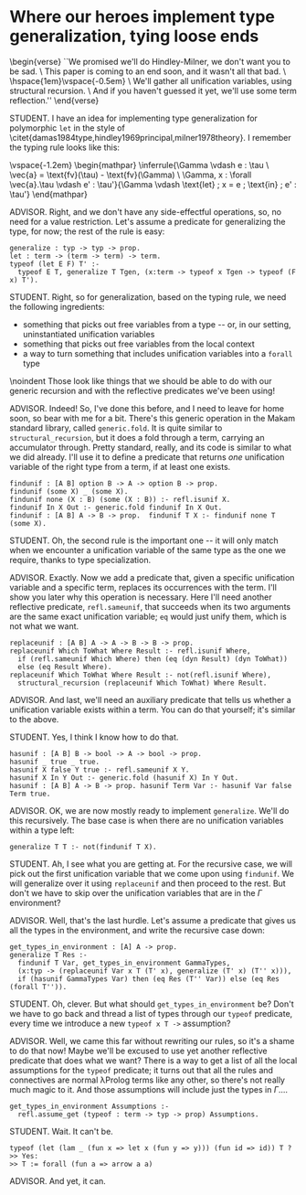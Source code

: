 # Where our heroes implement type generalization, tying loose ends

<!--
```makam
%use "06-synonyms".
```
-->

\begin{verse}
``We promised we'll do Hindley-Milner, we don't want you to be sad. \\
This paper is coming to an end soon, and it wasn't all that bad. \\
\hspace{1em}\vspace{-0.5em} \\
We'll gather all unification variables, using structural recursion. \\
And if you haven't guessed it yet, we'll use some term reflection.''
\end{verse}

STUDENT. I have an idea for implementing type generalization for polymorphic `let` in the style of \citet{damas1984type,hindley1969principal,milner1978theory}.
I remember the typing rule looks like this:

\vspace{-1.2em}
\begin{mathpar}
\inferrule{\Gamma \vdash e : \tau \\ \vec{a} = \text{fv}(\tau) - \text{fv}(\Gamma) \\ \Gamma, x : \forall \vec{a}.\tau \vdash e' : \tau'}{\Gamma \vdash \text{let} \; x = e \; \text{in} \; e' : \tau'}
\end{mathpar}

ADVISOR. Right, and we don't have any side-effectful operations, so, no need for a value
restriction. Let's assume a predicate for generalizing the type, for now; the rest of the rule is easy:

```makam
generalize : typ -> typ -> prop.
let : term -> (term -> term) -> term.
typeof (let E F) T' :-
  typeof E T, generalize T Tgen, (x:term -> typeof x Tgen -> typeof (F x) T').
```

STUDENT. Right, so for generalization, based on the typing rule, we need the following ingredients:

- something that picks out free variables from a type -- or, in our setting, uninstantiated unification variables
- something that picks out free variables from the local context
- a way to turn something that includes unification variables into a `forall` type

\noindent
Those look like things that we should be able to do with our generic recursion and with the
reflective predicates we've been using!

ADVISOR. Indeed! So, I've done this before, and I need to leave for home soon, so bear with me
for a bit. There's this generic operation in the Makam standard library, called
`generic.fold`. It is quite similar to `structural_recursion`, but it does a fold through
a term, carrying an accumulator through. Pretty standard, really, and its code is similar to what
we did already. I'll use it to define a predicate that returns *one* unification
variable of the right type from a term, if at least one exists.

```makam
findunif : [A B] option B -> A -> option B -> prop.
findunif (some X) _ (some X).
findunif none (X : B) (some (X : B)) :- refl.isunif X.
findunif In X Out :- generic.fold findunif In X Out.
findunif : [A B] A -> B -> prop.  findunif T X :- findunif none T (some X).
```

STUDENT. Oh, the second rule is the important one -- it will only match when we encounter a unification
variable of the same type as the one we require, thanks to type specialization.

ADVISOR. Exactly. Now we add a predicate that, given a specific unification variable and a
specific term, replaces its occurrences with the term. I'll show you later why this
operation is necessary. Here I'll need another reflective predicate, `refl.sameunif`, that
succeeds when its two arguments are the same exact unification variable; `eq` would just
unify them, which is not what we want.

```makam
replaceunif : [A B] A -> A -> B -> B -> prop.
replaceunif Which ToWhat Where Result :- refl.isunif Where,
  if (refl.sameunif Which Where) then (eq (dyn Result) (dyn ToWhat))
  else (eq Result Where).
replaceunif Which ToWhat Where Result :- not(refl.isunif Where),
  structural_recursion (replaceunif Which ToWhat) Where Result.
```

ADVISOR. And last, we'll need an auxiliary predicate that tells us whether a unification
variable exists within a term. You can do that yourself; it's similar to the above.

STUDENT. Yes, I think I know how to do that.
```makam
hasunif : [A B] B -> bool -> A -> bool -> prop.
hasunif _ true _ true.
hasunif X false Y true :- refl.sameunif X Y.
hasunif X In Y Out :- generic.fold (hasunif X) In Y Out.
hasunif : [A B] A -> B -> prop. hasunif Term Var :- hasunif Var false Term true.
```

ADVISOR. OK, we are now mostly ready to implement `generalize`. We'll do this recursively. The
base case is when there are no unification variables within a type left:
```makam
generalize T T :- not(findunif T X).
```

STUDENT. Ah, I see what you are getting at. For the recursive case, we will pick out the first
unification variable that we come upon using `findunif`. We will generalize over it using `replaceunif`
and then proceed to the rest. But don't we have to skip over the unification variables that are in
the $\Gamma$ environment?

ADVISOR. Well, that's the last hurdle. Let's assume a predicate that gives us all the
types in the environment, and write the recursive case down:

```makam
get_types_in_environment : [A] A -> prop.
generalize T Res :- 
  findunif T Var, get_types_in_environment GammaTypes,
  (x:typ -> (replaceunif Var x T (T' x), generalize (T' x) (T'' x))),
  if (hasunif GammaTypes Var) then (eq Res (T'' Var)) else (eq Res (forall T'')).
```

STUDENT. Oh, clever. But what should `get_types_in_environment` be? Don't we have to go
back and thread a list of types through our `typeof` predicate, every time we introduce a
new `typeof x T ->` assumption?

ADVISOR. Well, we came this far without rewriting our rules, so it's a shame to do that now!
Maybe we'll be excused to use yet another reflective predicate that does what we
want? There is a way to get a list of all the local assumptions for the `typeof` predicate; it
turns out that all the rules and connectives are normal λProlog terms like any other,
so there's not really much magic to it. And those assumptions will include just the
types in $\Gamma$....

```makam
get_types_in_environment Assumptions :-
  refl.assume_get (typeof : term -> typ -> prop) Assumptions.
```

STUDENT. Wait. It can't be.
```makam
typeof (let (lam _ (fun x => let x (fun y => y))) (fun id => id)) T ?
>> Yes:
>> T := forall (fun a => arrow a a)
```

ADVISOR. And yet, it can.

<!--
(Just checking the issue where we don't remove all unification variables in the context -- this
is a hack, if we need to do this we can show the above in two steps instead:)

```makam
(get_types_in_environment [] ->
  typeof (let (lam _ (fun x => let x (fun y => y)))
            (fun z => z)) T) ?
>> Yes:
>> T := forall (fun a => arrow a (forall (fun b => b)))
```
-->
